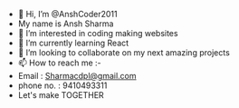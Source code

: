 - 👋 Hi, I’m @AnshCoder2011
- My name is Ansh Sharma
- 👀 I’m interested in coding making websites
- 🌱 I’m currently learning React
- 💞️ I’m looking to collaborate on my next amazing projects
- 📫 How to reach me :-
- Email : Sharmacdpl@gmail.com
- phone no. : 9410493311
- Let's make TOGETHER

<!---
AnshCoder2011/AnshCoder2011 is a ✨ special ✨ repository because its `README.md` (this file) appears on your GitHub profile.
You can click the Preview link to take a look at your changes.
--->

